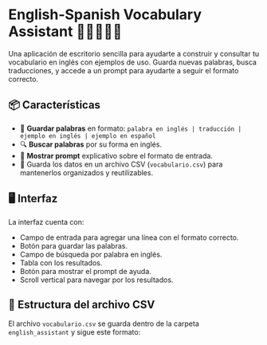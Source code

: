# English-Spanish Vocabulary Assistant 📝🇬🇧🇪🇸

Una aplicación de escritorio sencilla para ayudarte a construir y consultar tu vocabulario en inglés con ejemplos de uso. Guarda nuevas palabras, busca traducciones, y accede a un prompt para ayudarte a seguir el formato correcto.

## 📦 Características

- 📌 **Guardar palabras** en formato: `palabra en inglés | traducción | ejemplo en inglés | ejemplo en español`
- 🔍 **Buscar palabras** por su forma en inglés.
- 📄 **Mostrar prompt** explicativo sobre el formato de entrada.
- 💾 Guarda los datos en un archivo CSV (`vocabulario.csv`) para mantenerlos organizados y reutilizables.

## 🖥️ Interfaz

La interfaz cuenta con:

- Campo de entrada para agregar una línea con el formato correcto.
- Botón para guardar las palabras.
- Campo de búsqueda por palabra en inglés.
- Tabla con los resultados.
- Botón para mostrar el prompt de ayuda.
- Scroll vertical para navegar por los resultados.

## 📁 Estructura del archivo CSV

El archivo `vocabulario.csv` se guarda dentro de la carpeta `english_assistant` y sigue este formato:

